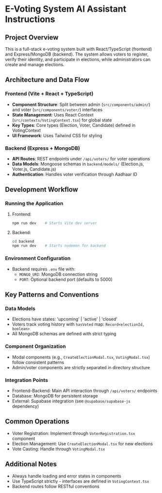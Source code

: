 # E-Voting System AI Assistant Instructions

## Project Overview
This is a full-stack e-voting system built with React/TypeScript (frontend) and Express/MongoDB (backend). The system allows voters to register, verify their identity, and participate in elections, while administrators can create and manage elections.

## Architecture and Data Flow

### Frontend (Vite + React + TypeScript)
- **Component Structure**: Split between admin (`src/components/admin/`) and voter (`src/components/voter/`) interfaces
- **State Management**: Uses React Context (`src/contexts/VotingContext.tsx`) for global state
- **Key Types**: Core types (Election, Voter, Candidate) defined in VotingContext
- **UI Framework**: Uses Tailwind CSS for styling

### Backend (Express + MongoDB)
- **API Routes**: REST endpoints under `/api/voters/` for voter operations
- **Data Models**: Mongoose schemas in `backend/models/` (Election.js, Voter.js, Candidate.js)
- **Authentication**: Handles voter verification through Aadhaar ID

## Development Workflow

### Running the Application
1. Frontend: 
   ```bash
   npm run dev    # Starts Vite dev server
   ```
2. Backend:
   ```bash
   cd backend
   npm run dev    # Starts nodemon for backend
   ```

### Environment Configuration
- Backend requires `.env` file with:
  - `MONGO_URI`: MongoDB connection string
  - `PORT`: Optional backend port (defaults to 5000)

## Key Patterns and Conventions

### Data Models
- Elections have states: 'upcoming' | 'active' | 'closed'
- Voters track voting history with `hasVoted` map: `Record<electionId, boolean>`
- All MongoDB schemas are defined with strict typing

### Component Organization
- Modal components (e.g., `CreateElectionModal.tsx`, `VotingModal.tsx`) follow consistent patterns
- Admin/voter components are strictly separated in directory structure

### Integration Points
- Frontend-Backend: Main API interaction through `/api/voters/` endpoints
- Database: MongoDB for persistent storage
- External: Supabase integration (see `@supabase/supabase-js` dependency)

## Common Operations
- Voter Registration: Implement through `VoterRegistration.tsx` component
- Election Management: Use `CreateElectionModal.tsx` for new elections
- Vote Casting: Handle through `VotingModal.tsx`

## Additional Notes
- Always handle loading and error states in components
- Use TypeScript strictly - interfaces are defined in `VotingContext.tsx`
- Backend routes follow RESTful conventions